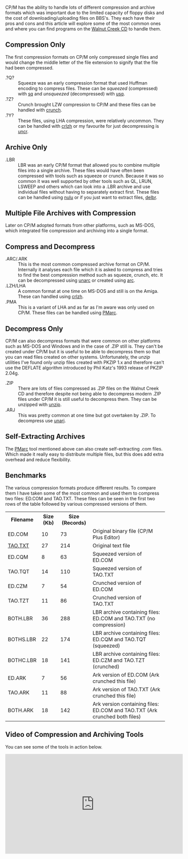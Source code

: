 CP/M has the ability to handle lots of different compression and archive formats which was important due to the limited capacity of floppy disks and the cost of downloading/uploading files on BBS's.  They each have their pros and cons and this article will explore some of the most common ones and where you can find programs on the [Walnut Creek CD](http://www.classiccmp.org/cpmarchives/ftp.php?b=cpm/Software/WalnutCD) to handle them.


## Compression Only
The first compression formats on CP/M only compressed single files and would change the middle letter of the file extension to signify that the file had been compressed.

<dl>
  <dt>.?Q?</dt>
  <dd>Squeeze was an early compression format that used Huffman encoding to compress files.  These can be <em>squeezed</em> (compressed) with <a href="http://www.classiccmp.org/cpmarchives/cpm/Software/WalnutCD/cpm/startkit/sq111.com" title="sq111.com">sq</a> and <em>unsqueezed</em> (decompressed) with <a href="http://www.classiccmp.org/cpmarchives/cpm/Software/WalnutCD/cpm/startkit/usq120.com" title="usq120.com">usq</a>.</dd>

  <dt>.?Z?</dt>
  <dd>Crunch brought LZW compression to CP/M and these files can be handled with <a href="http://www.classiccmp.org/cpmarchives/cpm/Software/WalnutCD/beehive/compress/crunch28.arc" title="crunch28.arc">crunch</a>.</dd>

  <dt>.?Y?</dt>
  <dd>These files, using LHA compression, were relatively uncommon.  They can be handled with <a href="http://www.classiccmp.org/cpmarchives/cpm/Software/WalnutCD/beehive/compress/crlzh20.lbr" title="crlzh20.lbr">crlzh</a> or my favourite for just decompressing is <a href="http://www.classiccmp.org/cpmarchives/cpm/Software/WalnutCD/beehive/compress/crunch28.arc" title="crunch28.arc">uncr</a>.</dd>
</dl>

## Archive Only
<dl>
  <dt>.LBR</dt>
  <dd>LBR was an early CP/M format that allowed you to combine multiple files into a single archive.  These files would have often been compressed with tools such as squeeze or crunch.  Because it was so common it was well supported by other tools such as QL, LRUN, LSWEEP and others which can look into a .LBR archive and use individual files without having to separately extract first.  These files can be handled using <a href="http://www.classiccmp.org/cpmarchives/cpm/Software/WalnutCD/cpm/utils/arc-lbr/nulu152a.lbr" title="nulu152a.lbr">nulu</a> or if you just want to extract files, <a href="http://www.classiccmp.org/cpmarchives/cpm/Software/WalnutCD/beehive/compress/delbr.com" title="delbr.com">delbr</a>.</dd>
</dl>

## Multiple File Archives with Compression
Later on CP/M adopted formats from other platforms, such as MS-DOS, which integrated file compression and archiving into a single format.

## Compress and Decompress
<dl>
  <dt>.ARC/.ARK</dt>
  <dd>This is the most common compressed archive format on CP/M.  Internally it analyses each file which it is asked to compress and tries to find the best compression method such as squeeze, crunch, etc.  It can be decompressed using <a href="http://www.classiccmp.org/cpmarchives/cpm/Software/WalnutCD/beehive/compress/unarc16.lbr" title="unarc16.lbr">unarc</a> or created using <a href="http://www.classiccmp.org/cpmarchives/cpm/Software/WalnutCD/beehive/compress/ark11.arc" title="ark11.arc">arc</a>.</dd>

  <dt>.LZH/LHA</dt>
  <dd>A common format at one time on MS-DOS and still is on the Amiga.  These can handled using <a href="http://www.classiccmp.org/cpmarchives/cpm/Software/WalnutCD/beehive/compress/crlzh20.lbr" title="crlzh20.lbr">crlzh</a>.</dd>

  <dt>.PMA</dt>
  <dd>This is a variant of LHA and as far as I'm aware was only used on CP/M.  These files can be handled using <a href="http://www.classiccmp.org/cpmarchives/cpm/Software/WalnutCD/enterprs/cpm/utils/f/pmautoae.com" title="pmautoae.com - Self Extracting Archive">PMarc</a>.</dd>
</dl>

## Decompress Only
CP/M can also decompress formats that were common on other platforms such as MS-DOS and Windows and in the case of .ZIP still is.  They can't be created under CP/M but it is useful to be able to decompress them so that you can read files created on other systems.  Unfortunately, the _unzip_ utilities I've found only unzip files created with PKZIP 1.x and therefore can't use the DEFLATE algorithm introduced by Phil Katz's 1993 release of PKZIP 2.04g.

<dl>
  <dt>.ZIP</dt>
  <dd>There are lots of files compressed as .ZIP files on the Walnut Creek CD and therefore despite not being able to decompress modern .ZIP files under CP/M it is still useful to decompress them.  They can be unzipped with <a href="http://www.classiccmp.org/cpmarchives/cpm/Software/WalnutCD/jsage/znode3/uploads/unzip18.lbr" title="unzip18.lbr">unzip</a>.</dd>
  <dt>.ARJ</dt>
  <dd>This was pretty common at one time but got overtaken by .ZIP.  To decompress
  use <a href="http://www.classiccmp.org/cpmarchives/cpm/Software/WalnutCD/jsage/znode3/uploads/cpmunarj.ark" title="cpmunarj.ark">unarj</a>.</dd>
</dl>


## Self-Extracting Archives

The [PMarc](http://www.classiccmp.org/cpmarchives/cpm/Software/WalnutCD/enterprs/cpm/utils/f/pmautoae.com "pmautoae.com - Self Extracting Archive") tool mentioned above can also create self-extracting .com files.  Which made it really easy to distribute multiple files, but this does add extra overhead and reduce flexibility.


## Benchmarks

The various compression formats produce different results. To compare them I have taken some of the most common and used them to compress two files: ED.COM and TAO.TXT.  These files can be seen in the first two rows of the table followed by various compressed versions of them.

<table class="neatTable">
  <tr><th>Filename</th><th>Size (Kb)</th><th>Size (Records)</th><th></th></tr>
  <tr>
    <td>ED.COM</td>
    <td>10</td>
    <td>73</td>
    <td>Original binary file (CP/M Plus Editor)</td>
  </tr>
  <tr>
    <td><a href="http://www.textfiles.com/100/taoprogram.pro">TAO.TXT</a></td>
    <td>27</td>
    <td>214</td>
    <td>Original text file</td>
  </tr>
  <tr>
    <td>ED.CQM</td>
    <td>8</td>
    <td>63</td>
    <td>Squeezed version of ED.COM</td>
  </tr>
  <tr>
    <td>TAO.TQT</td>
    <td>14</td>
    <td>110</td>
    <td>Squeezed version of TAO.TXT</td>
  </tr>
  <tr>
    <td>ED.CZM</td>
    <td>7</td>
    <td>54</td>
    <td>Crunched version of ED.COM</td>
  </tr>
  <tr>
    <td>TAO.TZT</td>
    <td>11</td>
    <td>86</td>
    <td>Crunched version of TAO.TXT</td>
  <tr>
    <td>BOTH.LBR</td>
    <td>36</td>
    <td>288</td>
    <td>LBR archive containing files: ED.COM and TAO.TXT (no compression)</td>
  </tr>
  <tr>
    <td>BOTHS.LBR</td>
    <td>22</td>
    <td>174</td>
    <td>LBR archive containing files: ED.CQM and TAO.TQT (squeezed)</td>
  </tr>
  <tr>
    <td>BOTHC.LBR</td>
    <td>18</td>
    <td>141</td>
    <td>LBR archive containing files: ED.CZM and TAO.TZT (crunched)</td>
  </tr>
  <tr>
    <td>ED.ARK</td>
    <td>7</td>
    <td>56</td>
    <td>Ark version of ED.COM (Ark crunched this file)</td>
  <tr>
    <td>TAO.ARK</td>
    <td>11</td>
    <td>88</td>
    <td>Ark version of TAO.TXT (Ark crunched this file)</td>
  </tr>
  <tr>
    <td>BOTH.ARK</td>
    <td>18</td>
    <td>142</td>
    <td>Ark version containing files: ED.COM and TAO.TXT (Ark crunched both files)</td>
  </tr>
</table>

## Video of Compression and Archiving Tools

You can see some of the tools in action below.

<div class="youtube-wrapper">
  <iframe width="560" height="315" src="https://www.youtube.com/embed/OaIO56EmSuY" frameborder="0" allow="accelerometer; autoplay; encrypted-media; gyroscope; picture-in-picture" allowfullscreen></iframe>
</div>
